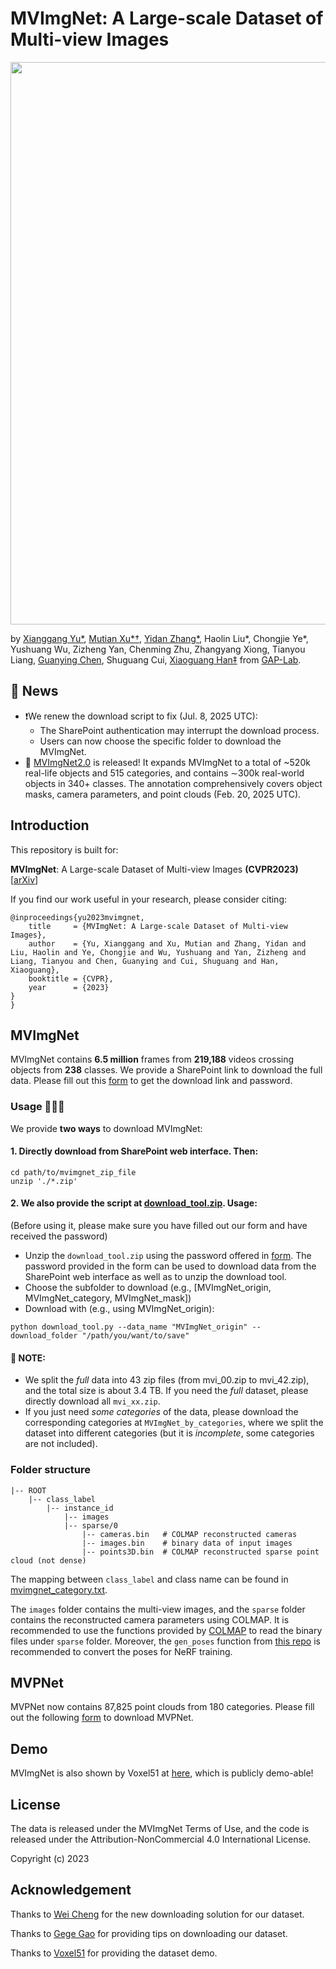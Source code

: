 # MVImgNet: A Large-scale Dataset of Multi-view Images
<img src="./assets/teaser_ori.png" width="900"/>

by [Xianggang Yu*](https://larry-u.github.io/), [Mutian Xu*†](https://mutianxu.github.io/), [Yidan Zhang*](http://zhangyidan.xyz/), Haolin Liu*, Chongjie Ye*,
Yushuang Wu, Zizheng Yan, Chenming Zhu, Zhangyang Xiong, Tianyou Liang,
[Guanying Chen](https://guanyingc.github.io/), Shuguang Cui, [Xiaoguang Han‡](https://gaplab.cuhk.edu.cn/) from [GAP-Lab](https://gaplab.cuhk.edu.cn/).

## 📢 News
- ❗️We renew the download script to fix (Jul. 8, 2025 UTC):
   - The SharePoint authentication may interrupt the download process.
   - Users can now choose the specific folder to download the MVImgNet. 
- 💪 [MVImgNet2.0](https://github.com/GAP-LAB-CUHK-SZ/MVImgNet2.0) is released! It expands MVImgNet to a total of ~520k real-life objects and 515 categories, and contains ∼300k real-world objects in 340+ classes. The annotation comprehensively covers object masks, camera parameters, and point clouds (Feb. 20, 2025 UTC).

## Introduction
This repository is built for:

**MVImgNet**: A Large-scale Dataset of Multi-view Images **(CVPR2023)** [[arXiv](http://arxiv.org/abs/2303.06042)]


If you find our work useful in your research, please consider citing:
```
@inproceedings{yu2023mvimgnet,
    title     = {MVImgNet: A Large-scale Dataset of Multi-view Images},
    author    = {Yu, Xianggang and Xu, Mutian and Zhang, Yidan and Liu, Haolin and Ye, Chongjie and Wu, Yushuang and Yan, Zizheng and Liang, Tianyou and Chen, Guanying and Cui, Shuguang and Han, Xiaoguang},
    booktitle = {CVPR},
    year      = {2023}
}
}
```

## MVImgNet
MVImgNet contains **6.5 million** frames from **219,188** videos crossing objects from **238** classes. We provide a SharePoint link to download the full data. Please fill out this [form](https://docs.google.com/forms/d/e/1FAIpQLSfU9BkV1hY3r75n5rc37IvlzaK2VFYbdsvohqPGAjb2YWIbUg/viewform?usp=sf_link) to get the download link and password.

### Usage 🌟🌟🌟
We provide **two ways** to download MVImgNet:

#### 1. Directly download from SharePoint web interface. Then:
```
cd path/to/mvimgnet_zip_file
unzip './*.zip'
```
#### 2. We also provide the script at [download_tool.zip](https://github.com/GAP-LAB-CUHK-SZ/MVImgNet/blob/main/download_tool.zip). Usage: 
(Before using it, please make sure you have filled out our form and have received the password)
- Unzip the `download_tool.zip` using the password offered in [form](https://docs.google.com/forms/d/e/1FAIpQLSfU9BkV1hY3r75n5rc37IvlzaK2VFYbdsvohqPGAjb2YWIbUg/viewform?usp=sf_link). The password provided in the form can be used to download data from the SharePoint web interface as well as to unzip the download tool.
- Choose the subfolder to download (e.g., [MVImgNet_origin, MVImgNet_category, MVImgNet_mask])
- Download with (e.g., using MVImgNet_origin):
```
python download_tool.py --data_name "MVImgNet_origin" --download_folder "/path/you/want/to/save"
```

#### 🚩 NOTE:
- We split the *full* data into 43 zip files (from mvi_00.zip to mvi_42.zip), and the total size is about 3.4 TB. If you need the *full* dataset, please directly download all `mvi_xx.zip`.
- If you just need *some categories* of the data, please download the corresponding categories at `MVImgNet_by_categories`, where we split the dataset into different categories (but it is *incomplete*, some categories are not included).

### Folder structure
```
|-- ROOT
    |-- class_label
        |-- instance_id
            |-- images
            |-- sparse/0
                |-- cameras.bin   # COLMAP reconstructed cameras
                |-- images.bin    # binary data of input images
                |-- points3D.bin  # COLMAP reconstructed sparse point cloud (not dense) 
```

The mapping between `class_label` and class name can be found in [mvimgnet_category.txt](https://github.com/GAP-LAB-CUHK-SZ/MVImgNet/blob/main/mvimgnet_category.txt).

The `images` folder contains the multi-view images, and the `sparse` folder contains the reconstructed camera parameters using COLMAP. It is recommended to use the functions provided by [COLMAP](https://github.com/colmap/colmap/blob/dev/scripts/python/read_write_model.py) to read the binary files under `sparse` folder. Moreover, the `gen_poses` function from [this repo](https://github.com/Fyusion/LLFF/tree/master/llff/poses) is recommended to convert the poses for NeRF training.

## MVPNet
MVPNet now contains 87,825 point clouds from 180 categories. Please fill out the following [form](https://docs.google.com/forms/d/e/1FAIpQLSeZlpezgzmCufD94meHv-Pl_54RpNu2jZqMsyW2GCkVouyomQ/viewform?usp=sf_link) to download MVPNet.

## Demo
MVImgNet is also shown by Voxel51 at [here](https://cvpr.fiftyone.ai/datasets/mvimgnet/samples), which is publicly demo-able!

## License

The data is released under the MVImgNet Terms of Use, and the code is released under the Attribution-NonCommercial 4.0 International License.

Copyright (c) 2023

## Acknowledgement

Thanks to [Wei Cheng](https://wchengad.github.io/) for the new downloading solution for our dataset.

Thanks to [Gege Gao](https://github.com/GGGHSL) for providing tips on downloading our dataset.

Thanks to [Voxel51](https://docs.voxel51.com/) for providing the dataset demo.
